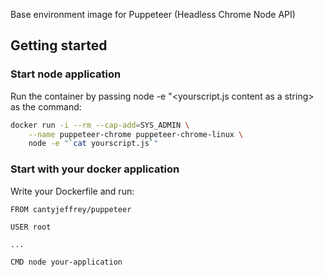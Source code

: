Base environment image for Puppeteer (Headless Chrome Node API)

## Getting started

### Start node application

Run the container by passing node -e "<yourscript.js content as a string> as the
command:

```bash
docker run -i --rm --cap-add=SYS_ADMIN \
    --name puppeteer-chrome puppeteer-chrome-linux \
    node -e "`cat yourscript.js`"
```

### Start with your docker application

Write your Dockerfile and run:

```
FROM cantyjeffrey/puppeteer

USER root

...

CMD node your-application
```
